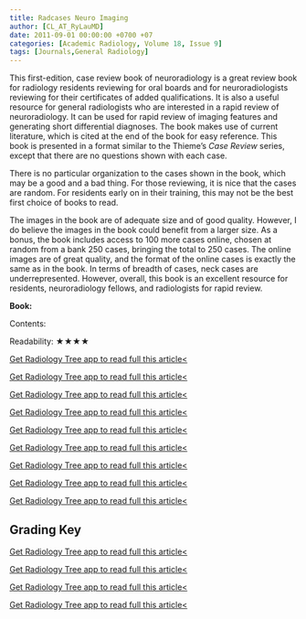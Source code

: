 ```yaml
---
title: Radcases Neuro Imaging
author: [CL_AT_RyLauMD]
date: 2011-09-01 00:00:00 +0700 +07
categories: [Academic Radiology, Volume 18, Issue 9]
tags: [Journals,General Radiology]
---
```

This first-edition, case review book of neuroradiology is a great review book for radiology residents reviewing for oral boards and for neuroradiologists reviewing for their certificates of added qualifications. It is also a useful resource for general radiologists who are interested in a rapid review of neuroradiology. It can be used for rapid review of imaging features and generating short differential diagnoses. The book makes use of current literature, which is cited at the end of the book for easy reference. This book is presented in a format similar to the Thieme’s _Case Review_ series, except that there are no questions shown with each case.

There is no particular organization to the cases shown in the book, which may be a good and a bad thing. For those reviewing, it is nice that the cases are random. For residents early on in their training, this may not be the best first choice of books to read.

The images in the book are of adequate size and of good quality. However, I do believe the images in the book could benefit from a larger size. As a bonus, the book includes access to 100 more cases online, chosen at random from a bank 250 cases, bringing the total to 250 cases. The online images are of great quality, and the format of the online cases is exactly the same as in the book. In terms of breadth of cases, neck cases are underrepresented. However, overall, this book is an excellent resource for residents, neuroradiology fellows, and radiologists for rapid review.

**Book:**

Contents:

Readability: ★★★★

[Get Radiology Tree app to read full this article<](https://clinicalpub.com/app)

[Get Radiology Tree app to read full this article<](https://clinicalpub.com/app)

[Get Radiology Tree app to read full this article<](https://clinicalpub.com/app)

[Get Radiology Tree app to read full this article<](https://clinicalpub.com/app)

[Get Radiology Tree app to read full this article<](https://clinicalpub.com/app)

[Get Radiology Tree app to read full this article<](https://clinicalpub.com/app)

[Get Radiology Tree app to read full this article<](https://clinicalpub.com/app)

[Get Radiology Tree app to read full this article<](https://clinicalpub.com/app)

[Get Radiology Tree app to read full this article<](https://clinicalpub.com/app)

## Grading Key

[Get Radiology Tree app to read full this article<](https://clinicalpub.com/app)

[Get Radiology Tree app to read full this article<](https://clinicalpub.com/app)

[Get Radiology Tree app to read full this article<](https://clinicalpub.com/app)

[Get Radiology Tree app to read full this article<](https://clinicalpub.com/app)